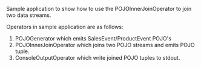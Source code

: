 Sample application to show how to use the POJOInnerJoinOperator to join two data streams.

Operators in sample application are as follows:
1) POJOGenerator which emits SalesEvent/ProductEvent POJO's
2) POJOInnerJoinOperator which joins two POJO streams and emits POJO tuple.
3) ConsoleOutputOperator which write joined POJO tuples to stdout.
